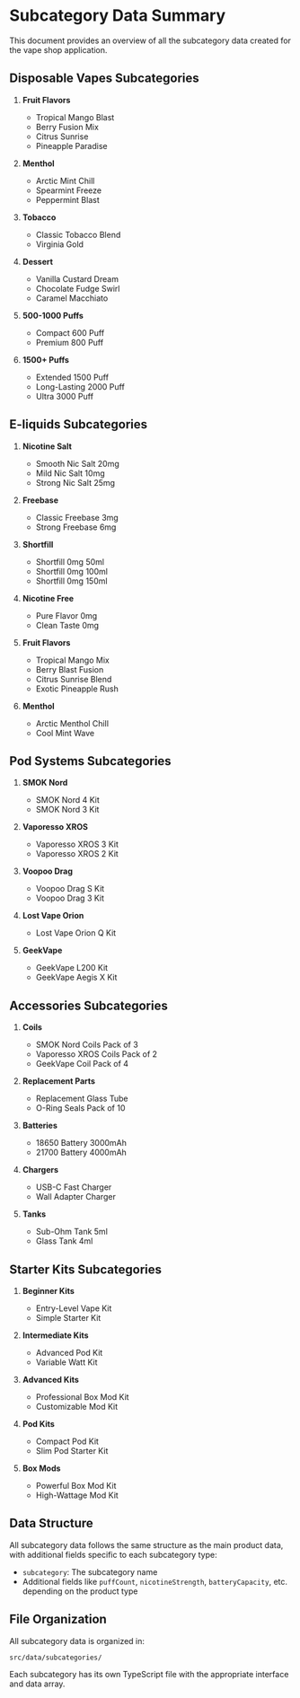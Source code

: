 # Subcategory Data Summary

This document provides an overview of all the subcategory data created for the vape shop application.

## Disposable Vapes Subcategories

1. **Fruit Flavors**
   - Tropical Mango Blast
   - Berry Fusion Mix
   - Citrus Sunrise
   - Pineapple Paradise

2. **Menthol**
   - Arctic Mint Chill
   - Spearmint Freeze
   - Peppermint Blast

3. **Tobacco**
   - Classic Tobacco Blend
   - Virginia Gold

4. **Dessert**
   - Vanilla Custard Dream
   - Chocolate Fudge Swirl
   - Caramel Macchiato

5. **500-1000 Puffs**
   - Compact 600 Puff
   - Premium 800 Puff

6. **1500+ Puffs**
   - Extended 1500 Puff
   - Long-Lasting 2000 Puff
   - Ultra 3000 Puff

## E-liquids Subcategories

1. **Nicotine Salt**
   - Smooth Nic Salt 20mg
   - Mild Nic Salt 10mg
   - Strong Nic Salt 25mg

2. **Freebase**
   - Classic Freebase 3mg
   - Strong Freebase 6mg

3. **Shortfill**
   - Shortfill 0mg 50ml
   - Shortfill 0mg 100ml
   - Shortfill 0mg 150ml

4. **Nicotine Free**
   - Pure Flavor 0mg
   - Clean Taste 0mg

5. **Fruit Flavors**
   - Tropical Mango Mix
   - Berry Blast Fusion
   - Citrus Sunrise Blend
   - Exotic Pineapple Rush

6. **Menthol**
   - Arctic Menthol Chill
   - Cool Mint Wave

## Pod Systems Subcategories

1. **SMOK Nord**
   - SMOK Nord 4 Kit
   - SMOK Nord 3 Kit

2. **Vaporesso XROS**
   - Vaporesso XROS 3 Kit
   - Vaporesso XROS 2 Kit

3. **Voopoo Drag**
   - Voopoo Drag S Kit
   - Voopoo Drag 3 Kit

4. **Lost Vape Orion**
   - Lost Vape Orion Q Kit

5. **GeekVape**
   - GeekVape L200 Kit
   - GeekVape Aegis X Kit

## Accessories Subcategories

1. **Coils**
   - SMOK Nord Coils Pack of 3
   - Vaporesso XROS Coils Pack of 2
   - GeekVape Coil Pack of 4

2. **Replacement Parts**
   - Replacement Glass Tube
   - O-Ring Seals Pack of 10

3. **Batteries**
   - 18650 Battery 3000mAh
   - 21700 Battery 4000mAh

4. **Chargers**
   - USB-C Fast Charger
   - Wall Adapter Charger

5. **Tanks**
   - Sub-Ohm Tank 5ml
   - Glass Tank 4ml

## Starter Kits Subcategories

1. **Beginner Kits**
   - Entry-Level Vape Kit
   - Simple Starter Kit

2. **Intermediate Kits**
   - Advanced Pod Kit
   - Variable Watt Kit

3. **Advanced Kits**
   - Professional Box Mod Kit
   - Customizable Mod Kit

4. **Pod Kits**
   - Compact Pod Kit
   - Slim Pod Starter Kit

5. **Box Mods**
   - Powerful Box Mod Kit
   - High-Wattage Mod Kit

## Data Structure

All subcategory data follows the same structure as the main product data, with additional fields specific to each subcategory type:
- `subcategory`: The subcategory name
- Additional fields like `puffCount`, `nicotineStrength`, `batteryCapacity`, etc. depending on the product type

## File Organization

All subcategory data is organized in:
```
src/data/subcategories/
```

Each subcategory has its own TypeScript file with the appropriate interface and data array.
